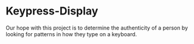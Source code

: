 # Keypress-Display

Our hope with this project is to determine
the authenticity of a person by looking for
patterns in how they type on a keyboard.
